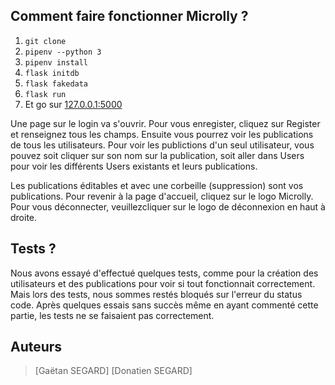 ## Comment faire fonctionner Microlly ?

1. `git clone`
2. `pipenv --python 3`
3. `pipenv install`
4. `flask initdb`
5.  `flask fakedata`
6.  `flask run`
7. Et go sur [127.0.0.1:5000](http://127.0.0.1:5000)

Une page sur le login va s'ouvrir.
Pour vous enregister, cliquez sur Register et renseignez tous les champs.
Ensuite vous pourrez voir les publications de tous les utilisateurs.
Pour voir les publictions d'un seul utilisateur, vous pouvez soit cliquer sur son nom sur la publication, soit aller dans Users pour voir les différents Users existants et leurs publications.

Les publications éditables et avec une corbeille (suppression) sont vos publications.
Pour revenir à la page d'accueil, cliquez sur le logo Microlly.
Pour vous déconnecter, veuillezcliquer sur le logo de déconnexion en haut à droite.

## Tests ?

Nous avons essayé d'effectué quelques tests, comme pour la création des utilisateurs et des publications pour voir si tout fonctionnait correctement.
Mais lors des tests, nous sommes restés bloqués sur l'erreur du status code.
Après quelques essais sans succès même en ayant commenté cette partie, les tests ne se faisaient pas correctement.

## Auteurs

> [Gaëtan SEGARD]
> [Donatien SEGARD]
